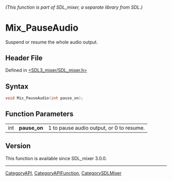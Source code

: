###### (This function is part of SDL_mixer, a separate library from SDL.)
# Mix_PauseAudio

Suspend or resume the whole audio output.

## Header File

Defined in [<SDL3_mixer/SDL_mixer.h>](https://github.com/libsdl-org/SDL_mixer/blob/main/include/SDL3_mixer/SDL_mixer.h)

## Syntax

```c
void Mix_PauseAudio(int pause_on);
```

## Function Parameters

|     |              |                                          |
| --- | ------------ | ---------------------------------------- |
| int | **pause_on** | 1 to pause audio output, or 0 to resume. |

## Version

This function is available since SDL_mixer 3.0.0.

----
[CategoryAPI](CategoryAPI), [CategoryAPIFunction](CategoryAPIFunction), [CategorySDLMixer](CategorySDLMixer)

